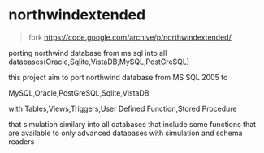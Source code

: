 # northwindextended

> fork https://code.google.com/archive/p/northwindextended/


porting northwind database from ms sql into all databases(Oracle,Sqlite,VistaDB,MySQL,PostGreSQL)

this project aim to port northwind database from MS SQL 2005 to

MySQL,Oracle,PostGreSQL,Sqlite,VistaDB

with Tables,Views,Triggers,User Defined Function,Stored Procedure

that simulation similary into all databases that include some functions that are available to only advanced databases with simulation and schema readers
